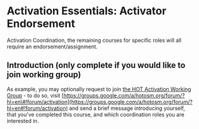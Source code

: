 # Activation Essentials: Activator Endorsement

Activation Coordination, the remaining courses for specific roles will all require an endorsement/assignment.

## Introduction \(only complete if you would like to join working group\)

As example, you may optionally request to join [the HOT Activation Working Group](https://hotosm.org/working-groups/activation) - to do so, visit [https://groups.google.com/a/hotosm.org/forum/?hl=en\#!forum/activation](https://groups.google.com/a/hotosm.org/forum/?hl=en#!forum/activation) and send a brief message introducing yourself, that you've completed this course, and which coordination roles you are interested in.

